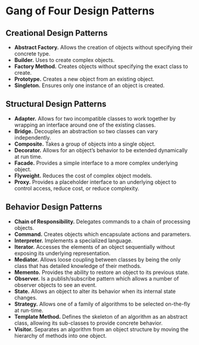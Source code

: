 # Gang of Four Design Patterns

## Creational Design Patterns
- **Abstract Factory.** Allows the creation of objects without specifying their concrete type.
- **Builder.** Uses to create complex objects.
- **Factory Method.** Creates objects without specifying the exact class to create.
- **Prototype.** Creates a new object from an existing object.
- **Singleton.** Ensures only one instance of an object is created.
## Structural Design Patterns
- **Adapter.** Allows for two incompatible classes to work together by wrapping an interface around one of the existing classes.
- **Bridge.** Decouples an abstraction so two classes can vary independently.
- **Composite.** Takes a group of objects into a single object.
- **Decorator.** Allows for an object’s behavior to be extended dynamically at run time.
- **Facade.** Provides a simple interface to a more complex underlying object.
- **Flyweight.** Reduces the cost of complex object models.
- **Proxy.** Provides a placeholder interface to an underlying object to control access, reduce cost, or reduce complexity.
## Behavior Design Patterns
- **Chain of Responsibility.** Delegates commands to a chain of processing objects.
- **Command.** Creates objects which encapsulate actions and parameters.
- **Interpreter.** Implements a specialized language.
- **Iterator.** Accesses the elements of an object sequentially without exposing its underlying representation.
- **Mediator.** Allows loose coupling between classes by being the only class that has detailed knowledge of their methods.
- **Memento.** Provides the ability to restore an object to its previous state.
- **Observer.** Is a publish/subscribe pattern which allows a number of observer objects to see an event.
- **State.** Allows an object to alter its behavior when its internal state changes.
- **Strategy.** Allows one of a family of algorithms to be selected on-the-fly at run-time.
- **Template Method.** Defines the skeleton of an algorithm as an abstract class, allowing its sub-classes to provide concrete behavior.
- **Visitor.** Separates an algorithm from an object structure by moving the hierarchy of methods into one object.
